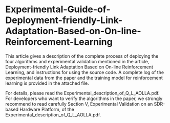 # Experimental-Guide-of-Deployment-friendly-Link-Adaptation-Based-on-On-line-Reinforcement-Learning

This article gives a description of the complete process of deploying the four algorithms and experimental validation mentioned in the article, Deployment-friendly Link Adaptation Based on On-line Reinforcement Learning, and instructions for using the source code. A complete log of the experimental data from the paper and the training model for reinforcement learning is provided in the attached file.

For details, please read the Experimental_description_of_Q_L_AOLLA.pdf. For developers who want to verify the algorithms in the paper, we strongly recommend to read carefully Section V, Experimental Validation on an SDR-based Hardware Platform, of the Experimental_description_of_Q_L_AOLLA.pdf.
